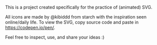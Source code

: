 This is a project created specifically for the practice of (animated) SVG.

All icons are made by @kibiddd from starch with the inspiration seen online/daily life. 
To view the SVG, copy source code and paste in https://codepen.io/pen/.

Feel free to inspect, use, and share your ideas :)